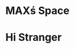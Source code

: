 <html>
<head>
  <h1>MAXś Space</h1>
<script src="https://cdn.onesignal.com/sdks/web/v16/OneSignalSDK.page.js" defer></script>
<script>
   window.OneSignalDeferred = window.OneSignalDeferred || [];
  OneSignalDeferred.push(function(OneSignal) {
    OneSignal.init({
      appId: "f11399dd-e198-41a0-8aae-a2a6e1448ad5",
    });
  });

OneSignal.login("externalID");
console.log('Logged in');
OneSignal.User.PushSubscription.id(function(userId) {
console.log("OneSignal user ID:", userId);
var settings = {
"url": "https://api.onesignal.com/apps/f11399dd-e198-41a0-8aae-a2a6e1448ad5/subscriptions/"+ userId +"/user/identity",
"method": "GET",
"timeout": 5,
};

jQuery.ajax(settings).done(function (response) {
var oneSignalId = response.identity.onesignal_id;
//console.log(response.identity.onesignal_id);

jQuery('#storeSelect').change(function() {
var selectedStore = jQuery(this).val();
updateOneSignalStore(selectedStore, oneSignalId);
});
});
}).catch((error) => {
console.error("Error getting OneSignal user ID:", error);
});
​
});
}, 3000);


function updateOneSignalStore(store, onesignalId) {
var data = {
'action': 'onesignal_update_tags',
'onesignalId': onesignalId,
'storeId': store
};

jQuery.ajax({
url: '/wp-admin/admin-ajax.php',
type: 'POST',
data: data,
success: function(response) {
console.log(response); // Handle the response here
}
});
}
</script>
 
</head>
 
<body>

<h1>Hi Stranger</h1>
  
 
</body>
</html>
